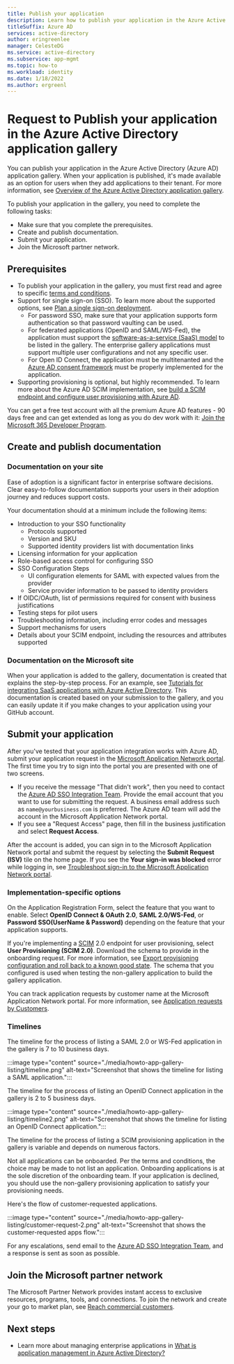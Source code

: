 ```yaml
---
title: Publish your application
description: Learn how to publish your application in the Azure Active Directory application gallery. 
titleSuffix: Azure AD
services: active-directory
author: eringreenlee
manager: CelesteDG
ms.service: active-directory
ms.subservice: app-mgmt
ms.topic: how-to
ms.workload: identity
ms.date: 1/18/2022
ms.author: ergreenl
---
```


# Request to Publish your application in the Azure Active Directory application gallery

You can publish your application in the Azure Active Directory (Azure AD) application gallery. When your application is published, it's made available as an option for users when they add applications to their tenant. For more information, see [Overview of the Azure Active Directory application gallery](overview-application-gallery.md).

To publish your application in the gallery, you need to complete the following tasks:

- Make sure that you complete the prerequisites.
- Create and publish documentation.
- Submit your application.
- Join the Microsoft partner network.

## Prerequisites
- To publish your application in the gallery, you must first read and agree to specific [terms and conditions](https://azure.microsoft.com/support/legal/active-directory-app-gallery-terms/).
- Support for single sign-on (SSO). To learn more about the supported options, see [Plan a single sign-on deployment](plan-sso-deployment.md).
    - For password SSO, make sure that your application supports form authentication so that password vaulting can be used. 
	- For federated applications (OpenID and SAML/WS-Fed), the application must support the [software-as-a-service (SaaS) model](https://azure.microsoft.com/overview/what-is-saas/) to be listed in the gallery. The enterprise gallery applications must support multiple user configurations and not any specific user.
	- For Open ID Connect, the application must be multitenanted and the [Azure AD consent framework](../develop/consent-framework.md) must be properly implemented for the application. 
- Supporting provisioning is optional, but highly recommended. To learn more about the Azure AD SCIM implementation, see [build a SCIM endpoint and configure user provisioning with Azure AD](../app-provisioning/use-scim-to-provision-users-and-groups.md).

You can get a free test account with all the premium Azure AD features - 90 days free and can get extended as long as you do dev work with it: [Join the Microsoft 365 Developer Program](/office/developer-program/microsoft-365-developer-program).

## Create and publish documentation

### Documentation on your site

Ease of adoption is a significant factor in enterprise software decisions. Clear easy-to-follow documentation supports your users in their adoption journey and reduces support costs.

Your documentation should at a minimum include the following items:

- Introduction to your SSO functionality
    - Protocols supported
    - Version and SKU
    - Supported identity providers list with documentation links
- Licensing information for your application
- Role-based access control for configuring SSO
- SSO Configuration Steps
    - UI configuration elements for SAML with expected values from the provider
    - Service provider information to be passed to identity providers
- If OIDC/OAuth, list of permissions required for consent with business justifications
- Testing steps for pilot users
- Troubleshooting information, including error codes and messages
- Support mechanisms for users
- Details about your SCIM endpoint, including the resources and attributes supported

### Documentation on the Microsoft site

When your application is added to the gallery, documentation is created that explains the step-by-step process. For an example, see [Tutorials for integrating SaaS applications with Azure Active Directory](../saas-apps/tutorial-list.md). This documentation is created based on your submission to the gallery, and you can easily update it if you make changes to your application using your GitHub account.

## Submit your application

After you've tested that your application integration works with Azure AD, submit your application request in the [Microsoft Application Network portal](https://microsoft.sharepoint.com/teams/apponboarding/Apps). The first time you try to sign into the portal you are presented with one of two screens. 

- If you receive the message "That didn't work", then you need to contact the [Azure AD SSO Integration Team](mailto:SaaSApplicationIntegrations@service.microsoft.com). Provide the email account that you want to use for submitting the request. A business email address such as `name@yourbusiness.com` is preferred. The Azure AD team will add the account in the Microsoft Application Network portal.
- If you see a "Request Access" page, then fill in the business justification and select **Request Access**.

After the account is added, you can sign in to the Microsoft Application Network portal and submit the request by selecting the **Submit Request (ISV)** tile on the home page. If you see the **Your sign-in was blocked** error while logging in, see [Troubleshoot sign-in to the Microsoft Application Network portal](troubleshoot-app-publishing.md).

### Implementation-specific options

On the Application Registration Form, select the feature that you want to enable. Select **OpenID Connect & OAuth 2.0**, **SAML 2.0/WS-Fed**, or **Password SSO(UserName & Password)** depending on the feature that your application supports.

If you're implementing a [SCIM](../app-provisioning/use-scim-to-provision-users-and-groups.md) 2.0 endpoint for user provisioning, select **User Provisioning (SCIM 2.0)**. Download the schema to provide in the onboarding request. For more information, see [Export provisioning configuration and roll back to a known good state](../app-provisioning/export-import-provisioning-configuration.md). The schema that you configured is used when testing the non-gallery application to build the gallery application. 

You can track application requests by customer name at the Microsoft Application Network portal. For more information, see [Application requests by Customers](https://microsoft.sharepoint.com/teams/apponboarding/Apps/SitePages/AppRequestsByCustomers.aspx).

### Timelines

The timeline for the process of listing a SAML 2.0 or WS-Fed application in the gallery is 7 to 10 business days.

:::image type="content" source="./media/howto-app-gallery-listing/timeline.png" alt-text="Screenshot that shows the timeline for listing a SAML application.":::

The timeline for the process of listing an OpenID Connect application in the gallery is 2 to 5 business days.

:::image type="content" source="./media/howto-app-gallery-listing/timeline2.png" alt-text="Screenshot that shows the timeline for listing an OpenID Connect application.":::

The timeline for the process of listing a SCIM provisioning application in the gallery is variable and depends on numerous factors.

Not all applications can be onboarded. Per the terms and conditions, the choice may be made to not list an application. Onboarding applications is at the sole discretion of the onboarding team. If your application is declined, you should use the non-gallery provisioning application to satisfy your provisioning needs.

Here's the flow of customer-requested applications.

:::image type="content" source="./media/howto-app-gallery-listing/customer-request-2.png" alt-text="Screenshot that shows the customer-requested apps flow.":::

For any escalations, send email to the [Azure AD SSO Integration Team](mailto:SaaSApplicationIntegrations@service.microsoft.com), and a response is sent as soon as possible.


## Join the Microsoft partner network

The Microsoft Partner Network provides instant access to exclusive resources, programs, tools, and connections. To join the network and create your go to market plan, see [Reach commercial customers](https://partner.microsoft.com/explore/commercial#gtm).

## Next steps

- Learn more about managing enterprise applications in [What is application management in Azure Active Directory?](what-is-application-management.md)
